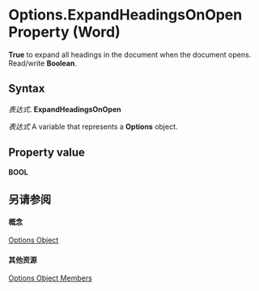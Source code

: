
# Options.ExpandHeadingsOnOpen Property (Word)

 **True** to expand all headings in the document when the document opens. Read/write **Boolean**.


## Syntax

 _表达式_. **ExpandHeadingsOnOpen**

 _表达式_ A variable that represents a **Options** object.


## Property value

 **BOOL**


## 另请参阅


#### 概念


[Options Object](873b7b99-3fe1-fd89-9ece-a9355cb827dc.md)
#### 其他资源


[Options Object Members](http://msdn.microsoft.com/library/76cd9dfe-6bbb-4c3d-0bfc-79a62bedd15e%28Office.15%29.aspx)